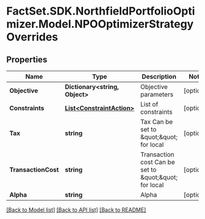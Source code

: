 # FactSet.SDK.NorthfieldPortfolioOptimizer.Model.NPOOptimizerStrategyOverrides

## Properties

Name | Type | Description | Notes
------------ | ------------- | ------------- | -------------
**Objective** | **Dictionary&lt;string, Object&gt;** | Objective parameters | [optional] 
**Constraints** | [**List&lt;ConstraintAction&gt;**](ConstraintAction.md) | List of constraints | [optional] 
**Tax** | **string** | Tax  Can be set to \&quot;\&quot; for local | [optional] 
**TransactionCost** | **string** | Transaction cost  Can be set to \&quot;\&quot; for local | [optional] 
**Alpha** | **string** | Alpha | [optional] 

[[Back to Model list]](../README.md#documentation-for-models) [[Back to API list]](../README.md#documentation-for-api-endpoints) [[Back to README]](../README.md)

